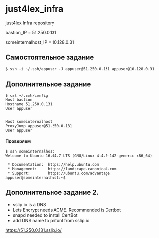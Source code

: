 # just4lex_infra
just4lex Infra repository


bastion_IP = 51.250.0.131

someinternalhost_IP = 10.128.0.31

## Самостоятельное задание
`$ ssh -i ~/.ssh/appuser -J appuser@51.250.0.131 appuser@10.128.0.31`
## Дополнительное задание
```
$ cat ~/.ssh/config
Host bastion
Hostname 51.250.0.131
User appuser


Host someinternalhost
ProxyJump appuser@51.250.0.131
User appuser
```

#### Проверяем
```
$ ssh someinternalhost
Welcome to Ubuntu 16.04.7 LTS (GNU/Linux 4.4.0-142-generic x86_64)

 * Documentation:  https://help.ubuntu.com
 * Management:     https://landscape.canonical.com
 * Support:        https://ubuntu.com/advantage
appuser@someinternalhost:~$
```
## Дополнительное задание 2.
- sslip.io is a DNS
- Lets Encrypt needs ACME. Recommended is Certbot
- snapd needed to install CertBot
- add DNS name to pritunl from sslip.io

https://51.250.0.131.sslip.io/
